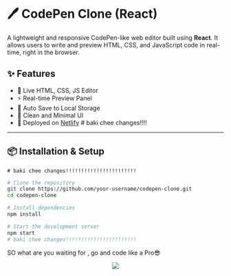 # 🖊️ CodePen Clone (React)

A lightweight and responsive CodePen-like web editor built using **React**. It allows users to write and preview HTML, CSS, and JavaScript code in real-time, right in the browser.

## ✨ Features

- 📝 Live HTML, CSS, JS Editor
- ⚡ Real-time Preview Panel
- 💾 Auto Save to Local Storage
- 🎨 Clean and Minimal UI
- 🚀 Deployed on [Netlify](https://your-netlify-link.netlify.app) # baki chee changes!!!!

---

## 📦 Installation & Setup
    # baki chee changes!!!!!!!!!!!!!!!!!!!!!!!
```bash
# Clone the repository
git clone https://github.com/your-username/codepen-clone.git
cd codepen-clone

# Install dependencies
npm install

# Start the development server
npm start
# baki chee changes!!!!!!!!!!!!!!!!!!!!!!!

```
SO what are you waiting for , go and code like a Pro😎
<p align="center">
  <img src="https://media2.giphy.com/media/v1.Y2lkPTc5MGI3NjExZ25yY2IydzFpYzVjMW1kYzQybTQ5MjA1Yml1OG02cjcydnlteDB4YSZlcD12MV9pbnRlcm5hbF9naWZfYnlfaWQmY3Q9Zw/ADD4w6XgqLBJohQdBK/giphy.gif">
</p>

